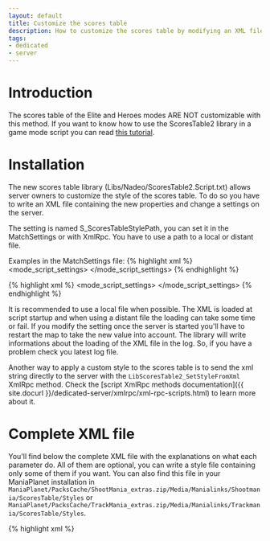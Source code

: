 ```yaml
---
layout: default
title: Customize the scores table
description: How to customize the scores table by modifying an XML file.
tags:
- dedicated
- server
---
```


# Introduction

The scores table of the Elite and Heroes modes ARE NOT customizable with this method.
If you want to know how to use the ScoresTable2 library in a game mode script you can read [this tutorial](../creation/maniascript/libraries/library-scorestable2.html).

# Installation

The new scores table library (Libs/Nadeo/ScoresTable2.Script.txt) allows server owners to customize the style of the scores table. To do so you have to write an XML file containing the new properties and change a settings on the server.

The setting is named S_ScoresTableStylePath, you can set it in the MatchSettings or with XmlRpc. You have to use a path to a local or distant file.

Examples in the MatchSettings file:
{% highlight xml %}
<mode_script_settings>
    <setting name="S_ScoresTableStylePath" type="text" value="file://Media/Manialinks/Shootmania/ScoresTable/Styles/Example.ScoresTable.xml"/>
</mode_script_settings>
{% endhighlight %}

{% highlight xml %}
<mode_script_settings>
    <setting name="S_ScoresTableStylePath" type="text" value="http://www.example.com/Example.ScoresTable.xml"/>
</mode_script_settings>
{% endhighlight %}

It is recommended to use a local file when possible. The XML is loaded at script startup and when using a distant file the loading can take some time or fail.
If you modify the setting once the server is started you'll have to restart the map to take the new value into account.
The library will write informations about the loading of the XML file in the log. So, if you have a problem check you latest log file.

Another way to apply a custom style to the scores table is to send the xml string directly to the server with the `LibScoresTable2_SetStyleFromXml` XmlRpc method. Check the [script XmlRpc methods documentation]({{ site.docurl }}/dedicated-server/xmlrpc/xml-rpc-scripts.html) to learn more about it.

# Complete XML file

You'll find below the complete XML file with the explanations on what each parameter do. All of them are optional, you can write a style file containing only some of them if you want.
You can also find this file in your ManiaPlanet installation in `ManiaPlanet/PacksCache/ShootMania_extras.zip/Media/Manialinks/Shootmania/ScoresTable/Styles` or `ManiaPlanet/PacksCache/TrackMania_extras.zip/Media/Manialinks/Trackmania/ScoresTable/Styles`.

{% highlight xml %}
<?xml version="1.0" encoding="utf-8"?>
<!--
  This file is just an example for documentation.
  The end result isn't exactly nice to see.
-->
<!--
  Each node in this file is optional and can be omitted.
  If it's the case then the previous value will be kept.
-->
<scorestable version="1">
  <!--
    List the premade styles to use with the scores table.
    The styles will be applied in the order you write them.
    If they set the same properties, only the ones from the
    latest style will be applied.
    Available style are:
    - LibST_Base, add basic columns: avatar, name, ManiaStars and tools
    - LibST_Reset, remove all the previous styles
    - LibST_TMBaseSolo, basic free for all scores table for TrackMania
    - LibST_TMBaseTeam, basic teams scores table for TrackMania
    - LibST_TMWithLegends, add a space for columns legends in the header
    - LibST_SMBaseSolo, basic free for all scores table for ShootMania
    - LibST_SMBaseTeams, basic teams scores table for ShootMania
    - LibST_SMBaseOneColumn, same as LibST_SMBaseSolo but with only one players column
    - LibST_SMBasePoints, add the RoundPoints and Points columns
    - LibST_SMWithLegends, add a space for columns legends in the header
  -->
  <styles>
    <style id="LibST_Base" />
    <style id="LibST_TMBaseTeams" />
    <style id="LibST_Reset" />
    <style id="LibST_Base" />
    <style id="LibST_TMWithLegends" />
  </styles>
  <!-- Properties of the scores table -->
  <properties>
    <!--
      Set the position of the scores table
      (Real) x : position in X
      (Real) y : position in Y
      (Real) z : position in Z
    -->
    <position x="-20." y="80." z="20." />
    <!--
      Set the global scale of the scores table
      (Real) scale : scale of the scores table
    -->
    <globalscale scale="1.25" />
    <!--
      Set the scale of the scores table text
      (Real) scale : scale of the text
    -->
    <textscale scale="2." />
    <!--
      Set the size of the header.
      (Real) x : width
      (Real) y : height
    -->
    <headersize x="30." y="20." />
    <!--
      Set the icon of the mode in the header
      (Text) icon : the icon displayed in the header
                    can be either a path (file://Path/To/File.ext) or Style|Substyle format
    -->
    <modeicon icon="Icons128x128_1|Rankings" />
    <!--
      Set the size of the players table part.
      (Real) x : width
      (Real) y : height
    -->
    <tablesize x="200." y="40." />
    <!--
      Set the format of the players table part.
      (Integer) columns : number of columns in the table
      (Integer) lines : number of lines in the table
    -->
    <taleformat columns="3" lines="5"/>
    <!--
      Set the size of the footer.
      (Real) x : width
      (Real) y : height
    -->
    <footersize x="100." y="20." />
    <!--
      Set the text of the footer.
      (Text) text : text displayed in the footer
    -->
    <footertext text="My footer text" />
    <!-- Change the tab name used by the Tab library -->
    <tabname name="ScoresTab" />
  </properties>
  <settings>
    <!-- Enable/Disable the teams mode -->
    <setting name="TeamsMode" value="True" />
    <!-- Show/Hide the teams scores -->
    <setting name="TeamsScoresVisibility" value="False" />
    <!-- Revert the player cards orientation in teams mode -->
    <setting name="RevertPlayerCardInTeamsMode" value="False" />
    <!-- Enable/Disable the darkening for unspawned players -->
    <setting name="PlayerDarkening" value="True" />
    <!-- Show/Hide the player info in the footer -->
    <setting name="PlayerInfoVisibility" value="False" />
    <!-- Show/Hide the server name in the footer -->
    <setting name="ServerNameVisibility" value="False" />
  </settings>
  <!-- Columns of the scores table -->
  <columns>
    <!--
      This line will add a new column.
      If the column already exists it will be destroyed and recreated.

      There's several ready to use columns ids:
      General:
      - LibST_Avatar, displays the avatar
      - LibST_Name, displays the nickname
      - LibST_ManiaStars, displays the ManiaStars
      - LibST_Tools, displays the "profile" and "spectate" buttons
      TrackMania:
      - LibST_TMBestTime displays the best time
      - LibST_PrevTime, displays the previous time
      - LibST_TMStunts, displays the stunt score
      - LibST_TMRespawns, displays the number of respawns
      - LibST_TMCheckpoints, display the number of checkpoints activated
      - LibST_TMPoints, displays the total number of points
      - LibST_TMPrevRaceDeltaPoints, displays the number of points earned during the round
      ShootMania:
      - LibST_SMPoints, displays the total number of points
      - LibST_SMRoundPoints, displays the number of points earned during the round
    -->
    <column id="LibST_Avatar" action="create"/>
    <!--
      The action can have three value :
      - create : create a new column
      - update : update an existing column
      - destroy : destroy an existing column
    -->
    <column id="TestEmpty" action="create"/>
    <column id="TestEmpty" action="update"/>
    <column id="TestEmpty" action="destroy" />
    <!-- This column uses all the available parameters
      (Text) legend : the legend displayed above the column
      (Text) default value : the default value displayed in the column
      (Real) width : the width of the column
      (Real) weight : the value used to sort the columns order
      (Text) textstyle : the style of the text
      (Real) textsize : the size of the text
      (Text) textalign : the horizontal align of the text
    -->
    <column id="TestFull" action="create">
      <legend>TestFull</legend>
      <defaultvalue>DefaultValue</defaultvalue>
      <width>20.</width>
      <weight>30.</weight>
      <textstyle>TextRaceMessageBig</textstyle>
      <textsize>0.1</textsize>
      <textalign>right</textalign>
    </column>
    <!-- All the columns properties are optional and can be omitted -->
    <column id="TestScript" action="create">
      <legend>TestScript</legend>
      <defaultvalue>Script</defaultvalue>
      <width>20.</width>
      <weight>100.</weight>
    </column>
    <column id="LibST_Avatar" action="update">
      <legend>My avatar</legend>
      <weight>250.</weight>
    </column>
  </columns>
  <!-- Manage the images of the scores table -->
  <images>
    <!-- Image for the background -->
    <background>
      <!-- path to the default image file -->
      <image path="file://Media/Manialinks/Shootmania/ScoresTable/bg-storm.dds" />
      <!-- position of the image -->
      <position x="20." y="-20." />
      <!-- size of the image -->
      <size width="150." height="100." />
      <!-- Color of the background -->
      <colorize color="05d" />
      <!-- Set a collection of images to use depending on the environment -->
      <collection>
        <!--
          (Text) environment : in which environment the image will be used
                               eg: Canyon, Valley, Stadium, Storm, ...
          (Text) path : the path to the image
        -->
        <image environment="Canyon" path="file://Media/Manialinks/Trackmania/ScoresTable/bg-canyon.dds" />
        <image environment="Valley" path="file://Media/Manialinks/Trackmania/ScoresTable/bg-valley.dds" />
        <image environment="Stadium" path="file://Media/Manialinks/Trackmania/ScoresTable/bg-stadium.dds" />
      </collection>
    </background>
    <!-- Images for the foreground -->
    <foreground>
      <!--
      <image path="" />
      <position x="" y="" />
      <size width="" height="" />
      <colorize color="" />
      <collection>
        <image environment="" path="" />
        <image environment="" path="" />
        <image environment="" path="" />
      </collection>
      -->
    </foreground>
    <!-- Images for the teams -->
    <team1>
      <!--
      <image path="" />
      <position x="" y="" />
      <size width="" height="" />
      <collection>
        <image environment="" path="" />
        <image environment="" path="" />
        <image environment="" path="" />
      </collection>
      -->
    </team1>
    <team2>
      <image path="file://Media/Manialinks/Shootmania/ScoresTable/teamversus-right.dds" />
      <position x="0." y="3.8" />
      <size width="100." height="20." />
      <!--
      <collection>
        <image environment="" path="" />
        <image environment="" path="" />
        <image environment="" path="" />
      </collection>
      -->
    </team2>
    <!-- Images for the player card -->
    <playercard>
      <!-- The quad used behind the rank -->
      <quad path="file://Media/Manialinks/ShootMania/ScoresTable/playerline-square.dds" />
      <!-- The background of the playercard when oriented to the left -->
      <left path="file://Media/Manialinks/ShootMania/ScoresTable/playerline-left.dds" />
      <!-- The background of the playercard when oriented to the right -->
      <right path="file://Media/Manialinks/Trackmania/ScoresTable/playerline-right.dds" />
    </playercard>
  </images>
  <!--
    Assign scripts to columns or footer.
    The script must be in a CDATA section.

    The game mode must allow the use of custom scripts in the scores table
    for this to work. It's not the case in the default Nadeo modes.

    Check the Libs/Nadeo/ScoresTable2.Script.txt file for more information
    about what you can do in the scripts.
  -->
  <scripts>
    <column id="TestScript">
      <![CDATA[
        Label_Col.Value = "Script loaded";
      ]]>
    </column>
    <footer>
      <![CDATA[
        Label_Footer.Value = "Script loaded : My footer text";
      ]]>
    </footer>
  </scripts>
</scorestable>
{% endhighlight %}


# Exemples

## Changing the background

{% highlight xml %}
<?xml version="1.0" encoding="utf-8"?>
<scorestable version="1">
  <images>
    <background>
      <image path="file://Media/Manialinks/Trackmania/ScoresTable/bg-canyon.dds" />
      <position x="20." y="-20." />
      <size width="150." height="100." />
    </background>
  </images>
</scorestable>
{% endhighlight %}


## Changing the format

{% highlight xml %}
<?xml version="1.0" encoding="utf-8"?>
<scorestable version="1">
  <properties>
    <tablesize x="260." y="35." />
    <taleformat columns="3" lines="4"/>
  </properties>
</scorestable>
{% endhighlight %}

